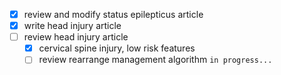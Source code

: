 - [x] review and modify status epilepticus article
- [x] write head injury article
- [ ] review head injury article
  - [x] cervical spine injury, low risk features
  - [ ] review rearrange management algorithm `in progress...`
